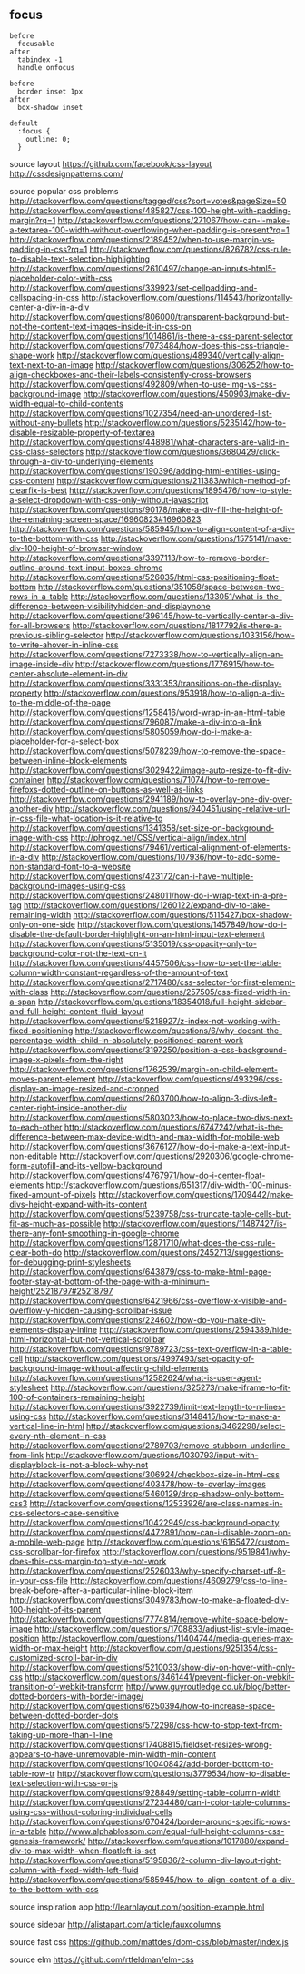 
## focus

```
before
  focusable
after
  tabindex -1
  handle onfocus

before
  border inset 1px
after
  box-shadow inset

default
  :focus {
    outline: 0;
  }
```

source layout
  https://github.com/facebook/css-layout
  http://cssdesignpatterns.com/

source popular css problems
  http://stackoverflow.com/questions/tagged/css?sort=votes&pageSize=50
  http://stackoverflow.com/questions/485827/css-100-height-with-padding-margin?rq=1
  http://stackoverflow.com/questions/271067/how-can-i-make-a-textarea-100-width-without-overflowing-when-padding-is-present?rq=1
  http://stackoverflow.com/questions/2189452/when-to-use-margin-vs-padding-in-css?rq=1
  http://stackoverflow.com/questions/826782/css-rule-to-disable-text-selection-highlighting
  http://stackoverflow.com/questions/2610497/change-an-inputs-html5-placeholder-color-with-css
  http://stackoverflow.com/questions/339923/set-cellpadding-and-cellspacing-in-css
  http://stackoverflow.com/questions/114543/horizontally-center-a-div-in-a-div
  http://stackoverflow.com/questions/806000/transparent-background-but-not-the-content-text-images-inside-it-in-css-on
  http://stackoverflow.com/questions/1014861/is-there-a-css-parent-selector
  http://stackoverflow.com/questions/7073484/how-does-this-css-triangle-shape-work
  http://stackoverflow.com/questions/489340/vertically-align-text-next-to-an-image
  http://stackoverflow.com/questions/306252/how-to-align-checkboxes-and-their-labels-consistently-cross-browsers
  http://stackoverflow.com/questions/492809/when-to-use-img-vs-css-background-image
  http://stackoverflow.com/questions/450903/make-div-width-equal-to-child-contents
  http://stackoverflow.com/questions/1027354/need-an-unordered-list-without-any-bullets
  http://stackoverflow.com/questions/5235142/how-to-disable-resizable-property-of-textarea
  http://stackoverflow.com/questions/448981/what-characters-are-valid-in-css-class-selectors
  http://stackoverflow.com/questions/3680429/click-through-a-div-to-underlying-elements
  http://stackoverflow.com/questions/190396/adding-html-entities-using-css-content
  http://stackoverflow.com/questions/211383/which-method-of-clearfix-is-best
  http://stackoverflow.com/questions/1895476/how-to-style-a-select-dropdown-with-css-only-without-javascript
  http://stackoverflow.com/questions/90178/make-a-div-fill-the-height-of-the-remaining-screen-space/16960823#16960823
  http://stackoverflow.com/questions/585945/how-to-align-content-of-a-div-to-the-bottom-with-css
  http://stackoverflow.com/questions/1575141/make-div-100-height-of-browser-window
  http://stackoverflow.com/questions/3397113/how-to-remove-border-outline-around-text-input-boxes-chrome
  http://stackoverflow.com/questions/526035/html-css-positioning-float-bottom
  http://stackoverflow.com/questions/351058/space-between-two-rows-in-a-table
  http://stackoverflow.com/questions/133051/what-is-the-difference-between-visibilityhidden-and-displaynone
  http://stackoverflow.com/questions/396145/how-to-vertically-center-a-div-for-all-browsers
  http://stackoverflow.com/questions/1817792/is-there-a-previous-sibling-selector
  http://stackoverflow.com/questions/1033156/how-to-write-ahover-in-inline-css
  http://stackoverflow.com/questions/7273338/how-to-vertically-align-an-image-inside-div
  http://stackoverflow.com/questions/1776915/how-to-center-absolute-element-in-div
  http://stackoverflow.com/questions/3331353/transitions-on-the-display-property
  http://stackoverflow.com/questions/953918/how-to-align-a-div-to-the-middle-of-the-page
  http://stackoverflow.com/questions/1258416/word-wrap-in-an-html-table
  http://stackoverflow.com/questions/796087/make-a-div-into-a-link
  http://stackoverflow.com/questions/5805059/how-do-i-make-a-placeholder-for-a-select-box
  http://stackoverflow.com/questions/5078239/how-to-remove-the-space-between-inline-block-elements
  http://stackoverflow.com/questions/3029422/image-auto-resize-to-fit-div-container
  http://stackoverflow.com/questions/71074/how-to-remove-firefoxs-dotted-outline-on-buttons-as-well-as-links
  http://stackoverflow.com/questions/2941189/how-to-overlay-one-div-over-another-div
  http://stackoverflow.com/questions/940451/using-relative-url-in-css-file-what-location-is-it-relative-to
  http://stackoverflow.com/questions/1341358/set-size-on-background-image-with-css
  http://phrogz.net/CSS/vertical-align/index.html
  http://stackoverflow.com/questions/79461/vertical-alignment-of-elements-in-a-div
  http://stackoverflow.com/questions/107936/how-to-add-some-non-standard-font-to-a-website
  http://stackoverflow.com/questions/423172/can-i-have-multiple-background-images-using-css
  http://stackoverflow.com/questions/248011/how-do-i-wrap-text-in-a-pre-tag
  http://stackoverflow.com/questions/1260122/expand-div-to-take-remaining-width
  http://stackoverflow.com/questions/5115427/box-shadow-only-on-one-side
  http://stackoverflow.com/questions/1457849/how-do-i-disable-the-default-border-highlight-on-an-html-input-text-element
  http://stackoverflow.com/questions/5135019/css-opacity-only-to-background-color-not-the-text-on-it
  http://stackoverflow.com/questions/4457506/css-how-to-set-the-table-column-width-constant-regardless-of-the-amount-of-text
  http://stackoverflow.com/questions/2717480/css-selector-for-first-element-with-class
  http://stackoverflow.com/questions/257505/css-fixed-width-in-a-span
  http://stackoverflow.com/questions/18354018/full-height-sidebar-and-full-height-content-fluid-layout
  http://stackoverflow.com/questions/5218927/z-index-not-working-with-fixed-positioning
  http://stackoverflow.com/questions/6/why-doesnt-the-percentage-width-child-in-absolutely-positioned-parent-work
  http://stackoverflow.com/questions/3197250/position-a-css-background-image-x-pixels-from-the-right
  http://stackoverflow.com/questions/1762539/margin-on-child-element-moves-parent-element
  http://stackoverflow.com/questions/493296/css-display-an-image-resized-and-cropped
  http://stackoverflow.com/questions/2603700/how-to-align-3-divs-left-center-right-inside-another-div
  http://stackoverflow.com/questions/5803023/how-to-place-two-divs-next-to-each-other
  http://stackoverflow.com/questions/6747242/what-is-the-difference-between-max-device-width-and-max-width-for-mobile-web
  http://stackoverflow.com/questions/3676127/how-do-i-make-a-text-input-non-editable
  http://stackoverflow.com/questions/2920306/google-chrome-form-autofill-and-its-yellow-background
  http://stackoverflow.com/questions/4767971/how-do-i-center-float-elements
  http://stackoverflow.com/questions/651317/div-width-100-minus-fixed-amount-of-pixels
  http://stackoverflow.com/questions/1709442/make-divs-height-expand-with-its-content
  http://stackoverflow.com/questions/5239758/css-truncate-table-cells-but-fit-as-much-as-possible
  http://stackoverflow.com/questions/11487427/is-there-any-font-smoothing-in-google-chrome
  http://stackoverflow.com/questions/12871710/what-does-the-css-rule-clear-both-do
  http://stackoverflow.com/questions/2452713/suggestions-for-debugging-print-stylesheets
  http://stackoverflow.com/questions/643879/css-to-make-html-page-footer-stay-at-bottom-of-the-page-with-a-minimum-height/25218797#25218797
  http://stackoverflow.com/questions/6421966/css-overflow-x-visible-and-overflow-y-hidden-causing-scrollbar-issue
  http://stackoverflow.com/questions/224602/how-do-you-make-div-elements-display-inline
  http://stackoverflow.com/questions/2594389/hide-html-horizontal-but-not-vertical-scrollbar
  http://stackoverflow.com/questions/9789723/css-text-overflow-in-a-table-cell
  http://stackoverflow.com/questions/4997493/set-opacity-of-background-image-without-affecting-child-elements
  http://stackoverflow.com/questions/12582624/what-is-user-agent-stylesheet
  http://stackoverflow.com/questions/325273/make-iframe-to-fit-100-of-containers-remaining-height
  http://stackoverflow.com/questions/3922739/limit-text-length-to-n-lines-using-css
  http://stackoverflow.com/questions/3148415/how-to-make-a-vertical-line-in-html
  http://stackoverflow.com/questions/3462298/select-every-nth-element-in-css
  http://stackoverflow.com/questions/2789703/remove-stubborn-underline-from-link
  http://stackoverflow.com/questions/1030793/input-with-displayblock-is-not-a-block-why-not
  http://stackoverflow.com/questions/306924/checkbox-size-in-html-css
  http://stackoverflow.com/questions/403478/how-to-overlay-images
  http://stackoverflow.com/questions/5460129/drop-shadow-only-bottom-css3
  http://stackoverflow.com/questions/12533926/are-class-names-in-css-selectors-case-sensitive
  http://stackoverflow.com/questions/10422949/css-background-opacity
  http://stackoverflow.com/questions/4472891/how-can-i-disable-zoom-on-a-mobile-web-page
  http://stackoverflow.com/questions/6165472/custom-css-scrollbar-for-firefox
  http://stackoverflow.com/questions/9519841/why-does-this-css-margin-top-style-not-work
  http://stackoverflow.com/questions/2526033/why-specify-charset-utf-8-in-your-css-file
  http://stackoverflow.com/questions/4609279/css-to-line-break-before-after-a-particular-inline-block-item
  http://stackoverflow.com/questions/3049783/how-to-make-a-floated-div-100-height-of-its-parent
  http://stackoverflow.com/questions/7774814/remove-white-space-below-image
  http://stackoverflow.com/questions/1708833/adjust-list-style-image-position
  http://stackoverflow.com/questions/11404744/media-queries-max-width-or-max-height
  http://stackoverflow.com/questions/9251354/css-customized-scroll-bar-in-div
  http://stackoverflow.com/questions/5210033/show-div-on-hover-with-only-css
  http://stackoverflow.com/questions/3461441/prevent-flicker-on-webkit-transition-of-webkit-transform
  http://www.guyroutledge.co.uk/blog/better-dotted-borders-with-border-image/
  http://stackoverflow.com/questions/6250394/how-to-increase-space-between-dotted-border-dots
  http://stackoverflow.com/questions/572298/css-how-to-stop-text-from-taking-up-more-than-1-line
  http://stackoverflow.com/questions/17408815/fieldset-resizes-wrong-appears-to-have-unremovable-min-width-min-content
  http://stackoverflow.com/questions/10040842/add-border-bottom-to-table-row-tr
  http://stackoverflow.com/questions/3779534/how-to-disable-text-selection-with-css-or-js
  http://stackoverflow.com/questions/928849/setting-table-column-width
  http://stackoverflow.com/questions/27234480/can-i-color-table-columns-using-css-without-coloring-individual-cells
  http://stackoverflow.com/questions/670424/border-around-specific-rows-in-a-table
  http://www.alphablossom.com/equal-full-height-columns-css-genesis-framework/
  http://stackoverflow.com/questions/1017880/expand-div-to-max-width-when-floatleft-is-set
  http://stackoverflow.com/questions/5195836/2-column-div-layout-right-column-with-fixed-width-left-fluid
  http://stackoverflow.com/questions/585945/how-to-align-content-of-a-div-to-the-bottom-with-css

source inspiration app
  http://learnlayout.com/position-example.html

source sidebar
  http://alistapart.com/article/fauxcolumns

source fast css
  https://github.com/mattdesl/dom-css/blob/master/index.js

source elm
  https://github.com/rtfeldman/elm-css
